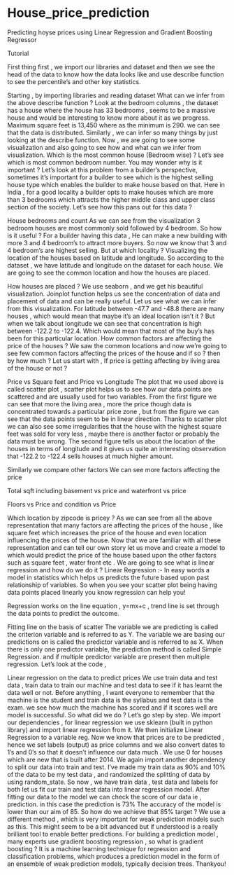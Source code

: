 # House_price_prediction

Predicting hoyse prices using Linear Regression and Gradient Boosting Regressor

Tutorial

First thing first , we import our libraries and dataset and then we see the head of the data to know how the data looks like and use describe function to see the percentile’s and other key statistics.

Starting , by importing libraries and reading dataset
What can we infer from the above describe function ?
Look at the bedroom columns , the dataset has a house where the house has 33 bedrooms , seems to be a massive house and would be interesting to know more about it as we progress.
Maximum square feet is 13,450 where as the minimum is 290. we can see that the data is distributed.
Similarly , we can infer so many things by just looking at the describe function.
Now , we are going to see some visualization and also going to see how and what can we infer from visualization.
Which is the most common house (Bedroom wise) ?
Let’s see which is most common bedroom number. You may wonder why is it important ? Let’s look at this problem from a builder’s perspective, sometimes it’s important for a builder to see which is the highest selling house type which enables the builder to make house based on that. Here in India , for a good locality a builder opts to make houses which are more than 3 bedrooms which attracts the higher middle class and upper class section of the society.
Let’s see how this pans out for this data ?

House bedrooms and count
As we can see from the visualization 3 bedroom houses are most commonly sold followed by 4 bedroom. So how is it useful ? For a builder having this data , He can make a new building with more 3 and 4 bedroom’s to attract more buyers.
So now we know that 3 and 4 bedroom’s are highest selling. But at which locality ?
Visualizing the location of the houses based on latitude and longitude.
So according to the dataset , we have latitude and longitude on the dataset for each house. We are going to see the common location and how the houses are placed.

How houses are placed ?
We use seaborn , and we get his beautiful visualization. Joinplot function helps us see the concentration of data and placement of data and can be really useful. Let us see what we can infer from this visualization. For latitude between -47.7 and -48.8 there are many houses , which would mean that maybe it’s an ideal location isn’t it ? But when we talk about longitude we can see that concentration is high between -122.2 to -122.4. Which would mean that most of the buy’s has been for this particular location.
How common factors are affecting the price of the houses ?
We saw the common locations and now we’re going to see few common factors affecting the prices of the house and if so ? then by how much ?
Let us start with , If price is getting affecting by living area of the house or not ?

Price vs Square feet and Price vs Longitude
The plot that we used above is called scatter plot , scatter plot helps us to see how our data points are scattered and are usually used for two variables. From the first figure we can see that more the living area , more the price though data is concentrated towards a particular price zone , but from the figure we can see that the data points seem to be in linear direction. Thanks to scatter plot we can also see some irregularities that the house with the highest square feet was sold for very less , maybe there is another factor or probably the data must be wrong. The second figure tells us about the location of the houses in terms of longitude and it gives us quite an interesting observation that -122.2 to -122.4 sells houses at much higher amount.

Similarly we compare other factors
We can see more factors affecting the price

Total sqft including basement vs price and waterfront vs price

Floors vs Price and condition vs Price

Which location by zipcode is pricey ?
As we can see from all the above representation that many factors are affecting the prices of the house , like square feet which increases the price of the house and even location influencing the prices of the house.
Now that we are familiar with all these representation and can tell our own story let us move and create a model to which would predict the price of the house based upon the other factors such as square feet , water front etc . We are going to see what is linear regression and how do we do it ?
Linear Regression :-
In easy words a model in statistics which helps us predicts the future based upon past relationship of variables. So when you see your scatter plot being having data points placed linearly you know regression can help you!

Regression works on the line equation , y=mx+c , trend line is set through the data points to predict the outcome.

Fitting line on the basis of scatter
The variable we are predicting is called the criterion variable and is referred to as Y. The variable we are basing our predictions on is called the predictor variable and is referred to as X. When there is only one predictor variable, the prediction method is called Simple Regression. and if multiple predictor variable are present then multiple regression.
Let’s look at the code ,

Linear regression on the data to predict prices
We use train data and test data , train data to train our machine and test data to see if it has learnt the data well or not. Before anything , I want everyone to remember that the machine is the student and train data is the syllabus and test data is the exam. we see how much the machine has scored and if it scores well are model is successful.
So what did we do ? Let’s go step by step.
We import our dependencies , for linear regression we use sklearn (built in python library) and import linear regression from it.
We then initialize Linear Regression to a variable reg.
Now we know that prices are to be predicted , hence we set labels (output) as price columns and we also convert dates to 1’s and 0’s so that it doesn’t influence our data much . We use 0 for houses which are new that is built after 2014.
We again import another dependency to split our data into train and test.
I’ve made my train data as 90% and 10% of the data to be my test data , and randomized the splitting of data by using random_state.
So now , we have train data , test data and labels for both let us fit our train and test data into linear regression model.
After fitting our data to the model we can check the score of our data ie , prediction. in this case the prediction is 73%
The accuracy of the model is lower than our aim of 85. So how do we achieve that 85% target ?
We use a different method , which is very important for weak prediction models such as this.
This might seem to be a bit advanced but if understood is a really brilliant tool to enable better predictions.
For building a prediction model , many experts use gradient boosting regression , so what is gradient boosting ? It is a machine learning technique for regression and classification problems, which produces a prediction model in the form of an ensemble of weak prediction models, typically decision trees.
Thankyou!
